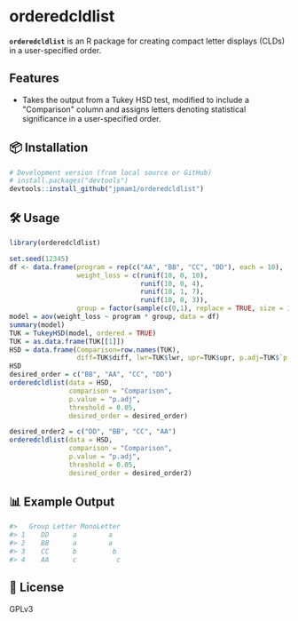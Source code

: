 
# orderedcldlist

**`orderedcldlist`** is an R package for creating compact letter displays (CLDs) in a user-specified order.

## Features

- Takes the output from a Tukey HSD test, modified to include a "Comparison" column and assigns letters denoting statistical significance in a user-specified order.

## 📦 Installation

``` r
# Development version (from local source or GitHub)
# install.packages("devtools")
devtools::install_github("jpmam1/orderedcldlist")
```

## 🛠️ Usage

``` r
library(orderedcldlist)

set.seed(12345)
df <- data.frame(program = rep(c("AA", "BB", "CC", "DD"), each = 10),
                 weight_loss = c(runif(10, 0, 10),
                                 runif(10, 0, 4),
                                 runif(10, 1, 7),
                                 runif(10, 0, 3)),
                 group = factor(sample(c(0,1), replace = TRUE, size = 10)))
model = aov(weight_loss ~ program * group, data = df)
summary(model)
TUK = TukeyHSD(model, ordered = TRUE)
TUK = as.data.frame(TUK[[1]])
HSD = data.frame(Comparison=row.names(TUK),
                 diff=TUK$diff, lwr=TUK$lwr, upr=TUK$upr, p.adj=TUK$`p adj`)
HSD
desired_order = c("BB", "AA", "CC", "DD")
orderedcldlist(data = HSD,
               comparison = "Comparison",
               p.value = "p.adj",
               threshold = 0.05,
               desired_order = desired_order)

desired_order2 = c("DD", "BB", "CC", "AA")
orderedcldlist(data = HSD,
               comparison = "Comparison",
               p.value = "p.adj",
               threshold = 0.05,
               desired_order = desired_order2)
```

## 📊 Example Output

``` r
#>   Group Letter MonoLetter
#> 1    DD      a        a  
#> 2    BB      a        a  
#> 3    CC      b         b 
#> 4    AA      c          c
```

## 📄 License

GPLv3

